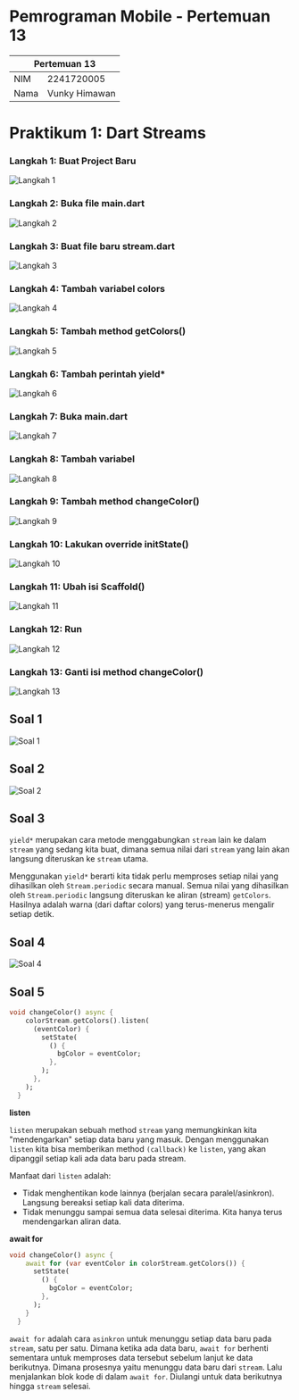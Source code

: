 # Pemrograman Mobile - Pertemuan 13

<table>
  <thead>
    <th colspan="2" style="text-align: center;">Pertemuan 13</th>
  </thead>
  <tbody>
    <tr>
      <td>NIM</td>
      <td>2241720005</td>
    </tr>
    <tr>
      <td>Nama</td>
      <td>Vunky Himawan</td>
    </tr>
</table>

# Praktikum 1: Dart Streams

### Langkah 1: Buat Project Baru

![Langkah 1](/docs/pertemuan-13/praktikum-1/langkah-1.png)

### Langkah 2: Buka file main.dart

![Langkah 2](/docs/pertemuan-13/praktikum-1/langkah-2.png)

### Langkah 3: Buat file baru stream.dart

![Langkah 3](/docs/pertemuan-13/praktikum-1/langkah-3.png)

### Langkah 4: Tambah variabel colors

![Langkah 4](/docs/pertemuan-13/praktikum-1/langkah-4.png)

### Langkah 5: Tambah method getColors()

![Langkah 5](/docs/pertemuan-13/praktikum-1/langkah-5.png)

### Langkah 6: Tambah perintah yield*

![Langkah 6](/docs/pertemuan-13/praktikum-1/langkah-6.png)

### Langkah 7: Buka main.dart

![Langkah 7](/docs/pertemuan-13/praktikum-1/langkah-7.png)

### Langkah 8: Tambah variabel

![Langkah 8](/docs/pertemuan-13/praktikum-1/langkah-8.png)

### Langkah 9: Tambah method changeColor()

![Langkah 9](/docs/pertemuan-13/praktikum-1/langkah-9.png)

### Langkah 10: Lakukan override initState()

![Langkah 10](/docs/pertemuan-13/praktikum-1/langkah-10.png)

### Langkah 11: Ubah isi Scaffold()

![Langkah 11](/docs/pertemuan-13/praktikum-1/langkah-11.png)

### Langkah 12: Run

![Langkah 12](/docs/pertemuan-13/praktikum-1/langkah-12.png)

### Langkah 13: Ganti isi method changeColor()

![Langkah 13](/docs/pertemuan-13/praktikum-1/langkah-13.png)

## Soal 1

![Soal 1](/docs/pertemuan-13/praktikum-1/soal-1.png)

## Soal 2

![Soal 2](/docs/pertemuan-13/praktikum-1/soal-2.png)

## Soal 3

`yield*` merupakan cara metode menggabungkan `stream` lain ke dalam `stream` yang sedang kita buat, dimana semua nilai dari `stream` yang lain akan langsung diteruskan ke `stream` utama.

Menggunakan `yield*` berarti kita tidak perlu memproses setiap nilai yang dihasilkan oleh `Stream.periodic` secara manual. Semua nilai yang dihasilkan oleh `Stream.periodic` langsung diteruskan ke aliran (stream) `getColors`. Hasilnya adalah warna (dari daftar colors) yang terus-menerus mengalir setiap detik. 

## Soal 4

![Soal 4](/docs/pertemuan-13/praktikum-1/soal-4.gif)

## Soal 5

```dart
void changeColor() async {
    colorStream.getColors().listen(
      (eventColor) {
        setState(
          () {
            bgColor = eventColor;
          },
        );
      },
    );
  }
```

**listen**

`listen` merupakan sebuah method `stream` yang memungkinkan kita "mendengarkan" setiap data baru yang masuk. Dengan menggunakan `listen` kita bisa memberikan method `(callback)` ke `listen`, yang akan dipanggil setiap kali ada data baru pada stream.

Manfaat dari `listen` adalah:
- Tidak menghentikan kode lainnya (berjalan secara paralel/asinkron). Langsung bereaksi setiap kali data diterima.
- Tidak menunggu sampai semua data selesai diterima. Kita hanya terus mendengarkan aliran data.

**await for**

```dart
void changeColor() async {
    await for (var eventColor in colorStream.getColors()) {
      setState(
        () {
          bgColor = eventColor;
        },
      );
    }
  }
```

`await for` adalah cara `asinkron` untuk menunggu setiap data baru pada `stream`, satu per satu. Dimana ketika ada data baru, `await for` berhenti sementara untuk memproses data tersebut sebelum lanjut ke data berikutnya. Dimana prosesnya yaitu menunggu data baru dari `stream`. Lalu menjalankan blok kode di dalam `await for`. Diulangi untuk data berikutnya hingga `stream` selesai.